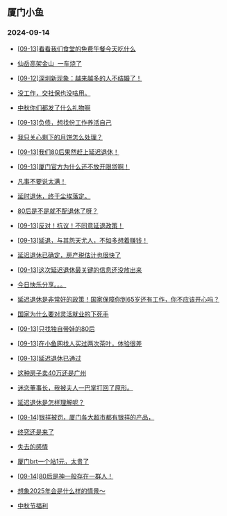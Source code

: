 ## 厦门小鱼 
### 2024-09-14

+ [[09-13]看看我们食堂的免费午餐今天吃什么](http://bbs.xmfish.com/read-htm-tid-18243046.html)

+ [仙岳高架金山  一车烧了](http://bbs.xmfish.com/read-htm-tid-18243085.html)

+ [[09-12]深圳新现象：越来越多的人不结婚了！](http://bbs.xmfish.com/read-htm-tid-18243008.html)

+ [没工作，交社保也没啥用。](http://bbs.xmfish.com/read-htm-tid-18243270.html)

+ [中秋你们都发了什么礼物啊](http://bbs.xmfish.com/read-htm-tid-18243105.html)

+ [[09-13]负债，想找份工作养活自己](http://bbs.xmfish.com/read-htm-tid-18243016.html)

+ [我只关心剩下的月饼怎么处理？](http://bbs.xmfish.com/read-htm-tid-18243107.html)

+ [[09-13]我们80后果然赶上延迟退休！](http://bbs.xmfish.com/read-htm-tid-18243214.html)

+ [[09-13]厦门官方为什么还不放开限贷啊！](http://bbs.xmfish.com/read-htm-tid-18243139.html)

+ [凡事不要说太满！](http://bbs.xmfish.com/read-htm-tid-18243099.html)

+ [延时退休，终于尘埃落定。](http://bbs.xmfish.com/read-htm-tid-18243254.html)

+ [80后是不是就不配退休了呀？](http://bbs.xmfish.com/read-htm-tid-18243245.html)

+ [[09-13]反对！抗议！不同意延退政策！](http://bbs.xmfish.com/read-htm-tid-18243243.html)

+ [[09-13]延退，与其怨天尤人，不如多想着赚钱！](http://bbs.xmfish.com/read-htm-tid-18243249.html)

+ [延迟退休已确定，房产税估计也很快了](http://bbs.xmfish.com/read-htm-tid-18243255.html)

+ [[09-13]这次延迟退休最关键的信息还没放出来](http://bbs.xmfish.com/read-htm-tid-18243248.html)

+ [今日快乐分享。。。](http://bbs.xmfish.com/read-htm-tid-18243155.html)

+ [延迟退休是非常好的政策！国家保障你到65岁还有工作，你不应该开心吗？](http://bbs.xmfish.com/read-htm-tid-18243278.html)

+ [国家为什么要对灵活就业的下死手](http://bbs.xmfish.com/read-htm-tid-18243341.html)

+ [[09-13]只找独自带娃的80后](http://bbs.xmfish.com/read-htm-tid-18243240.html)

+ [[09-13]在小鱼网找人买过两次茶叶，体验很差](http://bbs.xmfish.com/read-htm-tid-18243262.html)

+ [[09-13]延迟退休已通过](http://bbs.xmfish.com/read-htm-tid-18243261.html)

+ [这种房子卖40万还是广州](http://bbs.xmfish.com/read-htm-tid-18243393.html)

+ [迷恋董事长，我被夫人一巴掌打回了原形。](http://bbs.xmfish.com/read-htm-tid-18243519.html)

+ [延迟退休是怎样理解呢？](http://bbs.xmfish.com/read-htm-tid-18243333.html)

+ [[09-14]银祥被罚，厦门各大超市都有银祥的产品，](http://bbs.xmfish.com/read-htm-tid-18243496.html)

+ [终究还是来了](http://bbs.xmfish.com/read-htm-tid-18243357.html)

+ [失去的感情](http://bbs.xmfish.com/read-htm-tid-18243318.html)

+ [厦门brt一个站1元，太贵了](http://bbs.xmfish.com/read-htm-tid-18243441.html)

+ [[09-14]80后是神一般存在一群人！](http://bbs.xmfish.com/read-htm-tid-18243432.html)

+ [想象2025年会是什么样的情景～](http://bbs.xmfish.com/read-htm-tid-18243353.html)

+ [中秋节福利](http://bbs.xmfish.com/read-htm-tid-18243320.html)

